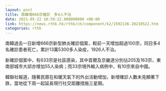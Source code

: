 ```yaml
---
layout: post
title: 南韓增666宗確診　多4人不治
date: 2021-05-22 10:59:22.000000000 +08:00
link: https://news.rthk.hk/rthk/ch/component/k2/1592136-20210522.htm
categories: rthk
---
```


南韓過去一日新增666宗新型肺炎確診個案，較前一天增加超過100宗，同日多4名確診患者死亡，累計13萬5300多人染疫，1926人不治。

新確診個案中，有633宗是社區感染，其中首爾及京畿道分別佔205及163宗，東南部城市大邱亦增加55人染病；而33宗境外輸入病例中，有10宗來自中國。

韓聯社報道，隨著民眾在和暖天氣下的外出活動增加，新增確診人數未見顯著下跌，當地從下周一起延長現行社交距離措施三星期。
